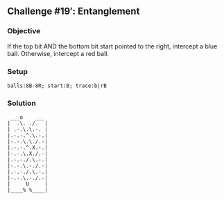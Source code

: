 ## Challenge #19′: Entanglement

### Objective

If the top bit AND the bottom bit start pointed to the right, intercept a blue ball. Otherwise, intercept a red ball.

### Setup

`balls:8B-8R; start:B; trace:b|rB`

### Solution

	 ___o    ___
	|  .\. ./.  |
	| .-.\.\.-. |
	|.-.-.^.\.-.|
	|-.-.\.\./.-|
	|.-.-.^.X.-.|
	|-.-.\.X./.-|
	|.-.-./.\.-.|
	|-.-.\.-./.-|
	|.-.-./.\.-.|
	|-.-.\.-./.-|
	|     U     |
	|____% %____|

